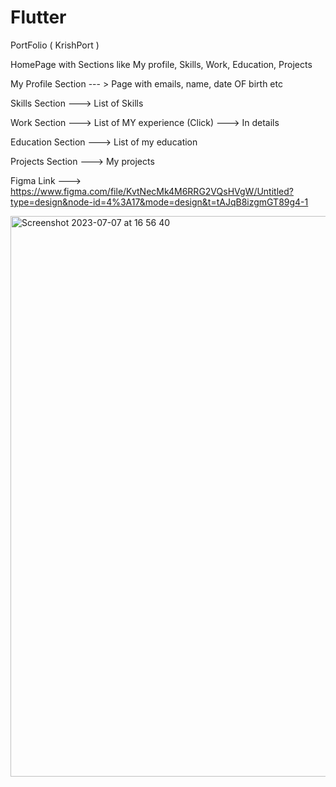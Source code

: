 # Flutter

PortFolio ( KrishPort )

HomePage with Sections like My profile, Skills, Work, Education, Projects

My Profile Section --- >  Page with emails, name, date OF birth etc

Skills Section ---> List of Skills

Work Section ---> List of MY experience (Click) ---> In details

Education Section ---> List of my education

Projects Section ---> My projects


Figma Link ---> https://www.figma.com/file/KvtNecMk4M6RRG2VQsHVgW/Untitled?type=design&node-id=4%3A17&mode=design&t=tAJqB8izgmGT89g4-1


<img width="897" alt="Screenshot 2023-07-07 at 16 56 40" src="https://github.com/krishna-droid/Flutter/assets/55031448/bbb6e3a5-75bd-41c5-8666-4c0f9d8f8824">

